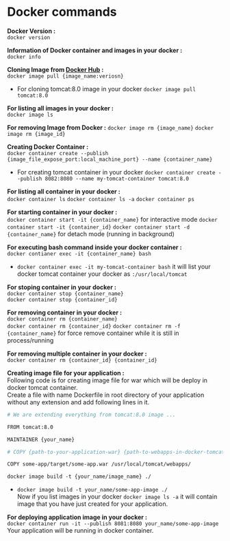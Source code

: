 # Docker commands
__Docker Version :__  
    `docker version`  
    
__Information of Docker container and images in your docker :__  
    `docker info`  
    
__Cloning Image from [Docker Hub](https://hub.docker.com/_/tomcat) :__   
    `docker image pull {image_name:veriosn}`
- For cloning tomcat:8.0 image in your docker `docker image pull tomcat:8.0`

__For listing all images in your docker :__  
    `docker image ls` 

__For removing Image from Docker :__
    `docker image rm {image_name}`
    `docker image rm {image_id}`  
    
__Creating Docker Container :__  
    `docker container create --publish {image_file_expose_port:local_machine_port} --name {container_name}`
- For creating tomcat container in your docker `docker container create --publish 8082:8080 --name my-tomcat-container tomcat:8.0`

__For listing all container in your docker :__  
    `docker container ls`
    `docker container ls -a` 
    `docker container ps`   
    
__For starting container in your docker :__  
    `docker container start -it {container_name}` for interactive mode 
    `docker container start -it {container_id}`
    `docker container start -d {container_name}` for detach mode (running in background)  
    
__For executing bash command inside your docker container :__  
    `docker contianer exec -it {container_name} bash`  
- `docker container exec -it my-tomcat-container bash`   it will list your docker tomcat container your docker as `:/usr/local/tomcat `   

__For stoping container in your docker :__  
    `docker container stop {container_name}`  
    `docker container stop {container_id}`  

__For removing container in your docker :__  
    `docker container rm {container_name}`  
    `docker container rm {container_id}`
    `docker container rm -f {container_name}` for force remove container while it is still in process/running  
    
__For removing multiple container in your docker :__  
    `docker container rm {container_id} {container_id}`  
  
__Creating image file for your application :__  
    Following code is for creating image file for war which will be deploy in docker tomcat container.  
    Create a file with name Dockerfile in root directory of your application without any extension and add following lines in it.  
```sh
# We are extending everything from tomcat:8.0 image ...

FROM tomcat:8.0

MAINTAINER {your_name}  

# COPY {path-to-your-application-war} {path-to-webapps-in-docker-tomcat}  

COPY some-app/target/some-app.war /usr/local/tomcat/webapps/
```   
    
`docker image build -t {your_name/image_name} ./`  
- `docker image build -t your_name/some-app-image ./`  
Now if you list images in your docker `docker image ls -a` it will contain image that you have just created for your application.  

__For deploying application image in your docker :__    
`docker container run -it --publish 8081:8080 your_name/some-app-image` Your application will be running in docker container.
